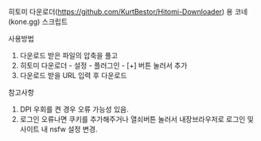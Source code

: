 히토미 다운로더(https://github.com/KurtBestor/Hitomi-Downloader) 용 코네(kone.gg) 스크립트

사용방법
1. 다운로드 받은 파일의 압축을 풀고
2. 히토미 다운로더 - 설정 - 플러그인 - [+] 버튼 눌러서 추가
3. 다운로드 받을 URL 입력 후 다운로드

참고사항
1. DPI 우회를 켠 경우 오류 가능성 있음.
2. 로그인 오류나면 쿠키를 추가해주거나 열쇠버튼 눌러서 내장브라우저로 로그인 및 사이트 내 nsfw 설정 변경.
